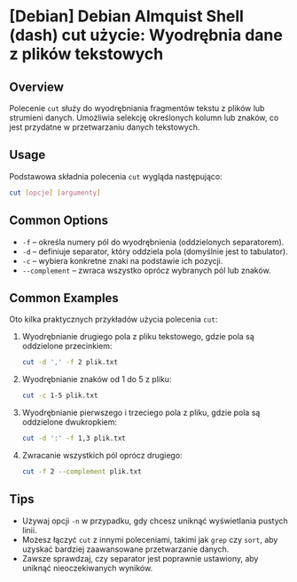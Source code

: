 # [Debian] Debian Almquist Shell (dash) cut użycie: Wyodrębnia dane z plików tekstowych

## Overview
Polecenie `cut` służy do wyodrębniania fragmentów tekstu z plików lub strumieni danych. Umożliwia selekcję określonych kolumn lub znaków, co jest przydatne w przetwarzaniu danych tekstowych.

## Usage
Podstawowa składnia polecenia `cut` wygląda następująco:

```sh
cut [opcje] [argumenty]
```

## Common Options
- `-f` – określa numery pól do wyodrębnienia (oddzielonych separatorem).
- `-d` – definiuje separator, który oddziela pola (domyślnie jest to tabulator).
- `-c` – wybiera konkretne znaki na podstawie ich pozycji.
- `--complement` – zwraca wszystko oprócz wybranych pól lub znaków.

## Common Examples
Oto kilka praktycznych przykładów użycia polecenia `cut`:

1. Wyodrębnianie drugiego pola z pliku tekstowego, gdzie pola są oddzielone przecinkiem:
   ```sh
   cut -d ',' -f 2 plik.txt
   ```

2. Wyodrębnianie znaków od 1 do 5 z pliku:
   ```sh
   cut -c 1-5 plik.txt
   ```

3. Wyodrębnianie pierwszego i trzeciego pola z pliku, gdzie pola są oddzielone dwukropkiem:
   ```sh
   cut -d ':' -f 1,3 plik.txt
   ```

4. Zwracanie wszystkich pól oprócz drugiego:
   ```sh
   cut -f 2 --complement plik.txt
   ```

## Tips
- Używaj opcji `-n` w przypadku, gdy chcesz uniknąć wyświetlania pustych linii.
- Możesz łączyć `cut` z innymi poleceniami, takimi jak `grep` czy `sort`, aby uzyskać bardziej zaawansowane przetwarzanie danych.
- Zawsze sprawdzaj, czy separator jest poprawnie ustawiony, aby uniknąć nieoczekiwanych wyników.